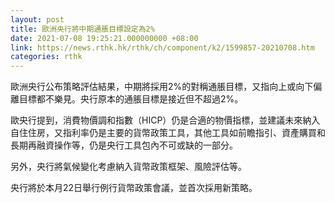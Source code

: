 ```yaml
---
layout: post
title: 歐洲央行將中期通脹目標設定為2%
date: 2021-07-08 19:25:21.000000000 +08:00
link: https://news.rthk.hk/rthk/ch/component/k2/1599857-20210708.htm
categories: rthk
---
```


歐洲央行公布策略評估結果，中期將採用2%的對稱通脹目標，又指向上或向下偏離目標都不樂見。央行原本的通脹目標是接近但不超過2%。

歐央行提到，消費物價調和指數（HICP）仍是合適的物價指標，並建議未來納入自住住房，又指利率仍是主要的貨幣政策工具，其他工具如前瞻指引、資產購買和長期再融資操作等，仍是央行工具包內不可或缺的一部分。

另外，央行將氣候變化考慮納入貨幣政策框架、風險評估等。

央行將於本月22日舉行例行貨幣政策會議，並首次採用新策略。
